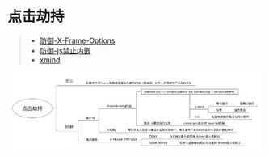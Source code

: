 # 点击劫持

> + [防御-X-Frame-Options](../../server/app-myblog.base.js)
> + [防御-js禁止内嵌](../../client/User/index.jsx)
> + [xmind](点击劫持.xmind)

![点击劫持.jpg](点击劫持.jpg)
